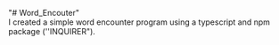 "# Word_Encouter" 
<br>
I created a simple word encounter program using a typescript and npm package (''INQUIRER").  
